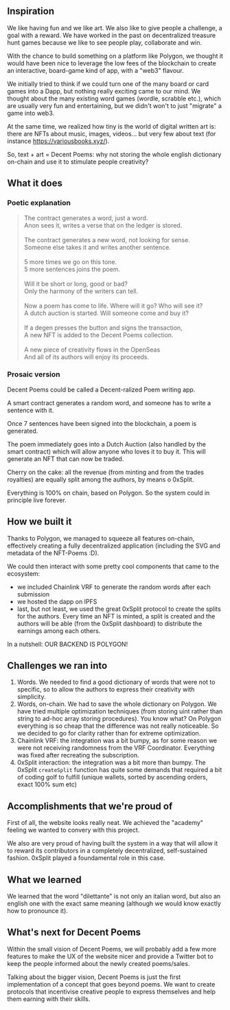 ## Inspiration

We like having fun and we like art. We also like to give people a challenge, a goal with a reward.
We have worked in the past on decentralized treasure hunt games because we like to see people play, collaborate and win.

With the chance to build something on a platform like Polygon, we thought it would have been nice to leverage the low fees of the blockchain to create an interactive, board-game kind of app, with a "web3" flavour.

We initially tried to think if we could turn one of the many board or card games into a Dapp, but nothing really exciting came to our mind.
We thought about the many existing word games (wordle, scrabble etc.), which are usually very fun and entertaining, but we didn't won't to just "migrate" a game into web3.

At the same time, we realized how tiny is the world of digital written art is: there are NFTs about music, images, videos... but very few about text (for instance https://variousbooks.xyz/).

So, text + art = Decent Poems: why not storing the whole english dictionary on-chain and use it to stimulate people creativity?

## What it does

### Poetic explanation

> The contract generates a word, just a word.<br/>
> Anon sees it, writes a verse that on the ledger is stored.<br/><br/>
> The contract generates a new word, not looking for sense.<br/>
> Someone else takes it and writes another sentence.<br/><br/>
> 5 more times we go on this tone.<br/>
> 5 more sentences joins the poem.<br/><br/>
> Will it be short or long, good or bad?<br/>
> Only the harmony of the writers can tell.<br/><br/>
> Now a poem has come to life. Where will it go? Who will see it?<br/>
> A dutch auction is started. Will someone come and buy it?<br/><br/>
> If a degen presses the button and signs the transaction,<br/>
> A new NFT is added to the Decent Poems collection.<br/><br/>
> A new piece of creativity flows in the OpenSeas<br/>
> And all of its authors will enjoy its proceeds.

### Prosaic version

Decent Poems could be called a Decent-ralized Poem writing app.

A smart contract generates a random word, and someone has to write a sentence with it.

Once 7 sentences have been signed into the blockchain, a poem is generated.

The poem immediately goes into a Dutch Auction (also handled by the smart contract) which will allow anyone who loves it to buy it.
This will generate an NFT that can now be traded.

Cherry on the cake: all the revenue (from minting and from the trades royalties) are equally split among the authors, by means o 0xSplit.

Everything is 100% on chain, based on Polygon. So the system could in principle live forever.

## How we built it

Thanks to Polygon, we managed to squeeze all features on-chain, effectively creating a fully decentralized application (including the SVG and metadata of the NFT-Poems :D).

We could then interact with some pretty cool components that came to the ecosystem:

- we included Chainlink VRF to generate the random words after each submission
- we hosted the dapp on IPFS
- last, but not least, we used the great 0xSplit protocol to create the splits for the authors. Every time an NFT is minted, a split is created and the authors will be able (from the 0xSplit dashboard) to distribute the earnings among each others.

In a nutshell: OUR BACKEND IS POLYGON!

## Challenges we ran into

1. Words. We needed to find a good dictionary of words that were not to specific, so to allow the authors to express their creativity with simplicity.
2. Words, on-chain. We had to save the whole dictionary on Polygon. We have tried multiple optimization techniques (from storing uint rather than string to ad-hoc array storing procedures). You know what? On Polygon everything is so cheap that the difference was not really noticeable. So we decided to go for clarity rather than for extreme optimization.
3. Chainlink VRF: the integration was a bit bumpy, as for some reason we were not receiving randomness from the VRF Coordinator. Everything was fixed after recreating the subscription.
4. 0xSplit interaction: the integration was a bit more than bumpy. The 0xSplit `createSplit` function has quite some demands that required a bit of coding golf to fulfill (unique wallets, sorted by ascending orders, exact 100% sum etc)

## Accomplishments that we're proud of

First of all, the website looks really neat. We achieved the "academy" feeling we wanted to convery with this project.

We also are very proud of having built the system in a way that will allow it to reward its contributors in a completely decentralized, self-sustained fashion. 0xSplit played a foundamental role in this case.

## What we learned

We learned that the word "dilettante" is not only an italian word, but also an english one with the exact same meaning (although we would know exactly how to pronounce it).

## What's next for Decent Poems

Within the small vision of Decent Poems, we will probably add a few more features to make the UX of the website nicer and provide a Twitter bot to keep the people informed about the newly created poems/sales.

Talking about the bigger vision, Decent Poems is just the first implementation of a concept that goes beyond poems. We want to create protocols that incentivise creative people to express themselves and help them earning with their skills.
